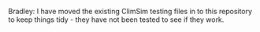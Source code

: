 Bradley: I have moved the existing ClimSim testing files in to this repository to keep things tidy - they have not been tested to see if they work.